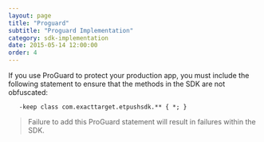 ```yaml
---
layout: page
title: "Proguard"
subtitle: "Proguard Implementation"
category: sdk-implementation
date: 2015-05-14 12:00:00
order: 4
---
```

If you use ProGuard to protect your production app, you must include the following statement to ensure that the methods in the SDK are not obfuscated:

~~~
   -keep class com.exacttarget.etpushsdk.** { *; }
~~~

> Failure to add this ProGuard statement will result in failures within the SDK.